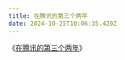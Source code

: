 ```yaml
---
title: 在腾讯的第三个两年
date: 2024-10-25T10:06:35.420Z
---
```


《[在腾讯的第三个两年](https://www.cssforest.org/2013/02/18/%E5%9C%A8%E8%85%BE%E8%AE%AF%E7%9A%84%E7%AC%AC%E4%B8%89%E4%B8%AA%E4%B8%A4%E5%B9%B4.html)》